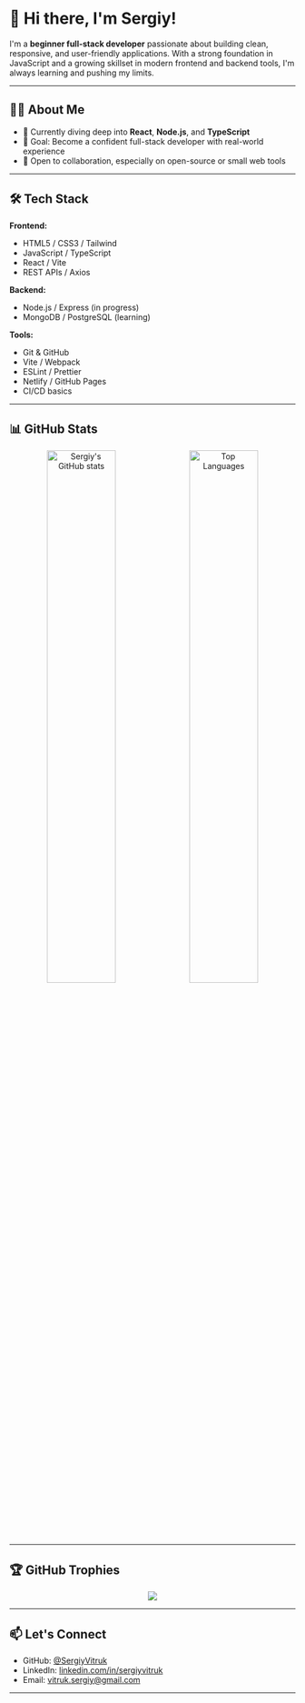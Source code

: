 # 👋 Hi there, I'm Sergiy!

I'm a **beginner full-stack developer** passionate about building clean, responsive, and user-friendly applications. With a strong foundation in JavaScript and a growing skillset in modern frontend and backend tools, I'm always learning and pushing my limits.

---

## 🧑‍💻 About Me

- 🌱 Currently diving deep into **React**, **Node.js**, and **TypeScript**
- 🎯 Goal: Become a confident full-stack developer with real-world experience
- 🤝 Open to collaboration, especially on open-source or small web tools

---

## 🛠 Tech Stack

**Frontend:**
- HTML5 / CSS3 / Tailwind
- JavaScript / TypeScript
- React / Vite
- REST APIs / Axios

**Backend:**
- Node.js / Express (in progress)
- MongoDB / PostgreSQL (learning)

**Tools:**
- Git & GitHub
- Vite / Webpack
- ESLint / Prettier
- Netlify / GitHub Pages
- CI/CD basics

---


## 📊 GitHub Stats

<p align="center">
  <img src="https://github-readme-stats.vercel.app/api?username=SergiyVitruk&show_icons=true&theme=tokyonight" alt="Sergiy's GitHub stats" width="49%"/>
  <img src="https://github-readme-stats.vercel.app/api/top-langs/?username=SergiyVitruk&layout=compact&theme=tokyonight" alt="Top Languages" width="49%"/>
</p>

---

## 🏆 GitHub Trophies

<p align="center">
  <img src="https://github-profile-trophy.vercel.app/?username=SergiyVitruk&theme=tokyonight&no-frame=true&title=Commit,Repositories,Stars,Followers"/>
</p>

---

## 📫 Let's Connect

- GitHub: [@SergiyVitruk](https://github.com/SergiyVitruk)
- LinkedIn: [linkedin.com/in/sergiyvitruk](https://linkedin.com/in/sergiyvitruk)
- Email: [vitruk.sergiy@gmail.com](mailto:vitruk.sergiy@gmail.com)

---
